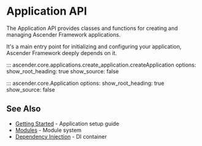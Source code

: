 # Application API

The Application API provides classes and functions for creating and managing Ascender Framework applications.

It's a main entry point for initializing and configuring your application, Ascender Framework deeply depends on it.

::: ascender.core.applications.create_application.createApplication
    options:
      show_root_heading: true
      show_source: false

::: ascender.core.Application
    options:
      show_root_heading: true
      show_source: false


## See Also

- [Getting Started](../introduction/overview.md) - Application setup guide
- [Modules](modules.md) - Module system
- [Dependency Injection](di.md) - DI container

